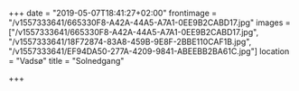 +++
date = "2019-05-07T18:41:27+02:00"
frontimage = "/v1557333641/665330F8-A42A-44A5-A7A1-0EE9B2CABD17.jpg"
images = ["/v1557333641/665330F8-A42A-44A5-A7A1-0EE9B2CABD17.jpg", "/v1557333641/18F72874-83A8-459B-9E8F-2BBE110CAF1B.jpg", "/v1557333641/EF94DA50-277A-4209-9841-ABEEBB2BA61C.jpg"]
location = "Vadsø"
title = "Solnedgang"
 
+++
